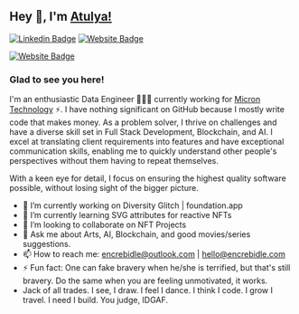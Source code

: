 
## Hey 👋, I'm [Atulya!](https://github.com/encrebidle/)

[![Linkedin Badge](https://img.shields.io/badge/LinkedIn-0077B5?style=for-the-badge&logo=linkedin&logoColor=white)](https://www.linkedin.com/in/encrebidle/)
[![Website Badge](https://img.shields.io/badge/website-000000?style=for-the-badge&logo=About.me&logoColor=white)](https://encrebidle.com)

[![Website Badge](https://www.credly.com/badges/270556b4-0a70-42a3-bc29-573cabe58439/public_url)](https://www.credly.com/badges/270556b4-0a70-42a3-bc29-573cabe58439/public_url)

### Glad to see you here! &nbsp; 

I'm an enthusiastic Data Engineer 👨🏻‍💻 currently working for [Micron Technology](https://micron.com) ⚡. I have nothing significant on GitHub because I mostly write code that makes money. As a problem solver, I thrive on challenges and have a diverse skill set in Full Stack Development, Blockchain, and AI. I excel at translating client requirements into features and have exceptional communication skills, enabling me to quickly understand other people's perspectives without them having to repeat themselves.

With a keen eye for detail, I focus on ensuring the highest quality software possible, without losing sight of the bigger picture.

- 🔭 I’m currently working on Diversity Glitch | foundation.app
- 🌱 I’m currently learning SVG attributes for reactive NFTs
- 👯 I’m looking to collaborate on NFT Projects
- 💬 Ask me about Arts, AI, Blockchain, and good movies/series suggestions.
- 📫 How to reach me: encrebidle@outlook.com | hello@encrebidle.com
- ⚡ Fun fact: One can fake bravery when he/she is terrified, but that's still bravery. Do the same when you are feeling unmotivated, it works.
- Jack of all trades.  I see, I draw. I feel I dance. I think I code. I grow I travel. I need I build. You judge, IDGAF.


<!--

- 🔭 I’m currently working on ...
- 🌱 I’m currently learning ...
- 👯 I’m looking to collaborate on ...
- 🤔 I’m looking for help with ...
- 💬 Ask me about ...
- 📫 How to reach me: ...
- 😄 Pronouns: ...
- ⚡ Fun fact: ...
-->
